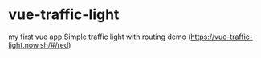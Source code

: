 # vue-traffic-light
my first vue app 
Simple traffic light with routing
demo (https://vue-traffic-light.now.sh/#/red)
